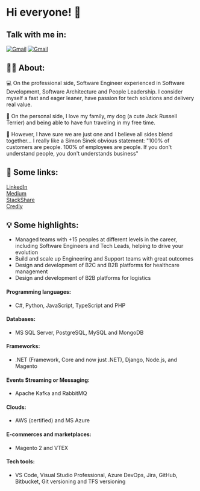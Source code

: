 # Hi everyone! 👋

## Talk with me in:

[![Gmail](https://img.shields.io/badge/-wilcatarino@gmail.com-449444?style=flat-square&labelColor=449444&logo=gmail&logoColor=white&link=wilcatarino@gmail.com)](mailto:wilcatarino@gmail.com)
[![Gmail](https://img.shields.io/badge/-wilson@estoca.com.br-449444?style=flat-square&labelColor=449444&logo=gmail&logoColor=white&link=wilcatarino@gmail.com)](mailto:wilson@estoca.com.br)

## 🧑‍💻 About:

💻 On the professional side, Software Engineer experienced in Software Development, Software Architecture and People Leadership. I consider myself a fast and eager leaner, have passion for tech solutions and delivery real value.

💙 On the personal side, I love my family, my dog ​​(a cute Jack Russell Terrier) and being able to have fun traveling in my free time.

🤔 However, I have sure we are just one and I believe all sides blend together... I really like a Simon Sinek obvious statement: "100% of customers are people. 100% of employees are people. If you don't understand people, you don't understands business"

## 🔗 Some links:

[LinkedIn](https://www.linkedin.com/in/wilson-catarino-tavares) <br />
[Medium](https://medium.com/@wilcatarino) <br />
[StackShare](https://stackshare.io/wilcatarino) <br />
[Credly](https://credly.com/users/wilcatarino)

## 💡 Some highlights:

- Managed teams with +15 peoples at different levels in the career, including Software Engineers and Tech Leads, helping to drive your evolution
- Build and scale up Engineering and Support teams with great outcomes
- Design and development of B2C and B2B platforms for healthcare management
- Design and development of B2B platforms for logistics

#### Programming languages:
- C#, Python, JavaScript, TypeScript and PHP
#### Databases:
- MS SQL Server, PostgreSQL, MySQL and MongoDB
#### Frameworks:
- .NET (Framework, Core and now just .NET), Django, Node.js, and Magento
#### Events Streaming or Messaging:
- Apache Kafka and RabbitMQ
#### Clouds:
- AWS (certified) and MS Azure
#### E-commerces and marketplaces:
- Magento 2 and VTEX
#### Tech tools:
- VS Code, Visual Studio Professional, Azure DevOps, Jira, GitHub, Bitbucket, Git versioning and TFS versioning
